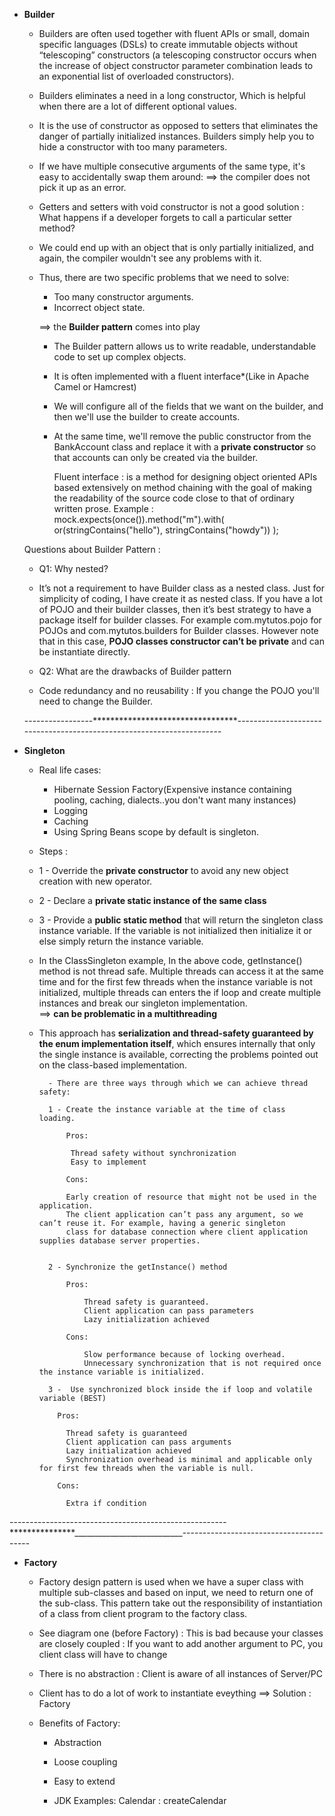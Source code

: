 * **Builder**   

    - Builders are often used together with fluent APIs or small, domain specific languages (DSLs) 
    to create immutable objects without “telescoping” constructors (a telescoping constructor occurs when the 
    increase of object constructor parameter combination leads to an exponential list of overloaded constructors). 

    - Builders eliminates a need in a long constructor, Which is helpful when there are a lot 
    of different optional values.
    
     - It is the use of constructor as opposed to setters that eliminates the danger of partially initialized instances. 
    Builders simply help you to hide a constructor with too many parameters.
    
    - If we have multiple consecutive arguments of the same type, it's easy to accidentally swap them around:
        ==> the compiler does not pick it up as an error.
        
    - Getters and setters with void constructor is not a good solution : What happens if a developer forgets to call a 
    particular setter method? 
    
    - We could end up with an object that is only partially initialized, and again, the compiler wouldn't see any problems with it.
     
     - Thus, there are two specific problems that we need to solve:
     
        * Too many constructor arguments.
        * Incorrect object state.    
        
        ==> the **Builder pattern** comes into play
        
        - The Builder pattern allows us to write readable, understandable code to set up complex objects. 
        - It is often implemented with a fluent interface*(Like in Apache Camel or Hamcrest)
        - We will configure all of the fields that we want on the builder, and then we'll use the builder to create accounts. 
        - At the same time, we'll remove the public constructor from the BankAccount class and replace 
        it with a **private constructor** so that accounts can only be created via the builder.
        
        
            Fluent interface : 
            is a method for designing object oriented APIs based extensively on method chaining with the goal of making the 
            readability of the source code close to that of ordinary written prose.
            Example :     
            mock.expects(once()).method("m").with( or(stringContains("hello"),
                                                      stringContains("howdy")) );
                                                      
  Questions about Builder Pattern : 
  
  - Q1: Why nested?
  
  - It’s not a requirement to have Builder class as a nested class. 
  Just for simplicity of coding, I have create it as nested class. 
  If you have a lot of POJO and their builder classes, then it’s best strategy to have a package itself for builder classes. 
  For example com.mytutos.pojo for POJOs and com.mytutos.builders for Builder classes. 
  However note that in this case, **POJO classes constructor can’t be private** and can be 
  instantiate directly.       
  
  
  - Q2: What are the drawbacks of Builder pattern
  
  - Code redundancy and no reusability : If you change the POJO you'll need to change the Builder.                              
                                                      
   -----------------*********************************----------------------------------------------------------------------   
                                                   
* **Singleton**

    * Real life cases:
        - Hibernate Session Factory(Expensive instance containing pooling, caching, dialects..you don't want many instances)
        - Logging
        - Caching
        - Using Spring Beans scope by default is singleton.
    
    * Steps    :

    - 1 - Override the **private constructor** to avoid any new object creation with new operator.
    - 2 - Declare a **private static instance of the same class**
    - 3 - Provide a **public static method** that will return the singleton class instance variable. 
    If the variable is not initialized then initialize it or else simply return the instance variable.

    - In the ClassSingleton example, In the above code, getInstance() method is not thread safe. 
     Multiple threads can access it at the same time and for the first few threads when the instance variable is not initialized, 
     multiple threads can enters the if loop and create multiple instances and break our singleton implementation.        
     ==> **can be problematic in a multithreading**  
     
    - This approach has **serialization and thread-safety guaranteed by the enum implementation itself**, which ensures 
    internally that only the single instance is available, correcting the problems pointed out on the class-based implementation.    
    
            - There are three ways through which we can achieve thread safety:
            
            1 - Create the instance variable at the time of class loading.
            
                Pros:
            
                 Thread safety without synchronization
                 Easy to implement
            
                Cons:
            
                Early creation of resource that might not be used in the application.
                The client application can’t pass any argument, so we can’t reuse it. For example, having a generic singleton 
                class for database connection where client application supplies database server properties.
                
                
            2 - Synchronize the getInstance() method
                
                Pros:
                
                    Thread safety is guaranteed.
                    Client application can pass parameters
                    Lazy initialization achieved
                
                Cons:
                
                    Slow performance because of locking overhead.
                    Unnecessary synchronization that is not required once the instance variable is initialized.
                    
            3 -  Use synchronized block inside the if loop and volatile variable (BEST)
             
              Pros:
              
                Thread safety is guaranteed
                Client application can pass arguments
                Lazy initialization achieved
                Synchronization overhead is minimal and applicable only for first few threads when the variable is null.
              
              Cons:
              
                Extra if condition

------------------------------------------------------***************___________________________----------------------------------------

* **Factory**
    - Factory design pattern is used when we have a super class with multiple sub-classes and based on input, 
    we need to return one of the sub-class. This pattern take out the responsibility of instantiation of a class from 
    client program to the factory class.
    
    - See diagram one (before Factory) : This is bad because your classes are closely coupled : 
    If you want to add another argument to PC, you client class will have to change
    - There is no abstraction : Client is aware of all instances of Server/PC
    - Client has to do a lot of work to instantiate eveything
    ==> Solution : Factory
    
    - Benefits of Factory:
        - Abstraction
        - Loose coupling
        - Easy to extend

        - JDK Examples: Calendar : createCalendar
                

              